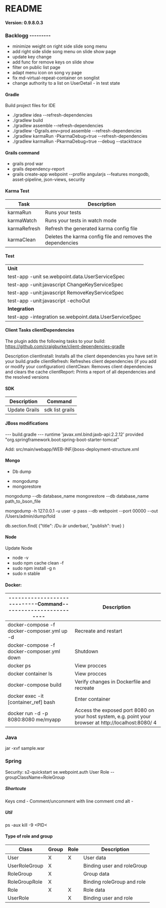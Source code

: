 
# README
#### Version: 0.9.8.0.3


### Backlogg ---------
  
   * minimize weight on right side slide song menu
   * add right side slide song menu on slide show page
   * update key change 
   * add func for remove keys on slide show
   * filter on public list page 
   * adapt menu icon on song vy page
   * fix md-virtual-repeat-container on songlist
   * change authority to a list on UserDetail  - in test state



#### Gradle

Build project files for IDE

* ./gradlew idea --refresh-dependencies
* ./gradlew build
* ./gradlew assemble --refresh-dependencies
* ./gradlew -Dgrails.env=prod assemble --refresh-dependencies
* ./gradlew karmaRun -PkarmaDebug=true --refresh-dependencies
* ./gradlew karmaRun -PkarmaDebug=true --debug --stacktrace

#### Grails command

 * grails prod war
 * grails dependency-report 
 * grails create-app webpoint --profile angularjs --features mongodb, asset-pipeline, json-views, security 


#### Karma Test

Task   |  Description
--- | --- 
karmaRun |      Runs your tests
karmaWatch |    Runs your tests in watch mode
karmaRefresh |  Refresh the generated karma config file
karmaClean |    Deletes the karma config file and removes the dependencies

#### Test
| | 
| --- | 
| **Unit** | 
|test-app -unit se.webpoint.data.UserServiceSpec |
|test-app -unit:javascript ChangeKeyServiceSpec  |
|test-app -unit:javascript RemoveKeyServiceSpec  |
|test-app -unit:javascript -echoOut              |
|**Integration**|
|test-app -integration se.webpoint.data.UserServiceSpec |



#### Client Tasks clientDependencies
The plugin adds the following tasks to your build:
https://github.com/craigburke/client-dependencies-gradle

Description
clientInstall: Installs all the client dependencies you have set in your build.gradle
clientRefresh: Refreshes client dependencies (if you add or modify your configuration)
clientClean: Removes client dependencies and clears the cache
clientReport: Prints a report of all dependencies and the resolved versions

#### SDK
Description   |  Command
--- | --- 
Update Grails  |   sdk list grails


#### JBoss modifications
--- build.gradle ---
runtime 'javax.xml.bind:jaxb-api:2.2.12'
provided "org.springframework.boot:spring-boot-starter-tomcat"

Add: src/main/webapp/WEB-INF/jboss-deployment-structure.xml


#### Mongo
* Db dump
 - mongodump
 - mongorestore

mongodump --db database_name
mongorestore --db database_name path_to_bson_file

mongodump -h 127.0.0.1 -u user -p pass --db webpoint --port 00000 --out /Users/admin/dump/fold

db.section.find( {"title": /Du är underbar/, "publish": true} )


#### Node
 Update Node

 - node -v
 - sudo npm cache clean -f
 - sudo npm install -g n
 - sudo n stable

#### Docker:

----------------------------Command------------------------- |  Description 
--- | ---
docker-compose -f docker-composer.yml up -d|Recreate and restart
docker-compose -f docker-composer.yml down|Shutdown
docker ps|View procces
docker container ls|View procces
docker-compose build|Verify changes in Dockerfile and recreate
docker exec -it [container_ref] bash|Enter container
docker run -d -p 8080:8080 me/myapp|Access the exposed port 8080 on your host system, e.g. point your browser at http://localhost:8080/ 4
    
### Java
jar -xvf sample.war

### Spring
 
 Security:
 s2-quickstart  se.webpoint.auth User Role --groupClassName=RoleGroup


 ##### Shortcute

 Keys
 cmd -  Comment/uncomment with line comment
 cmd alt -
 
 ##### Util
 
  ps -aux
  kill -9 <PID<
  
  

#### Type of role and group

   Class    | Group | Role | Description
     --- | --- | --- | ---   
User         |  X  | X | User data 
UserRoleGroup|  X  |   | Binding user and roleGroup  
RoleGroup    |  X  |   | Group data
RoleGroupRole|  X  |   | Binding roleGroup and role
Role         |  X  | X | Role data 
UserRole     |     | X | Binding user and role



  